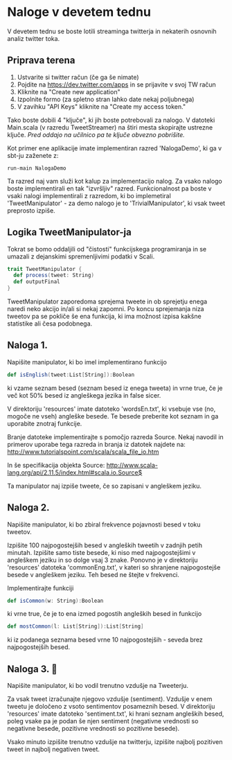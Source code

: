 # Naloge v devetem tednu

V devetem tednu se boste lotili streaminga twitterja in nekaterih osnovnih analiz twitter toka.

## Priprava terena

 1. Ustvarite si twitter račun (če ga še nimate)
 2. Pojdite na https://dev.twitter.com/apps in se prijavite v svoj TW račun
 3. Kliknite na "Create new application"
 4. Izpolnite formo (za spletno stran lahko date nekaj poljubnega)
 5. V zavihku "API Keys"  kliknite na "Create my access token."

Tako boste dobili 4 "ključe", ki jih boste potrebovali za nalogo.
V datoteki Main.scala (v razredu TweetStreamer) na štiri mesta skopirajte ustrezne ključe.
*Pred oddajo na učilnico pa te ključe obvezno pobrišite.*

Kot primer ene aplikacije imate implementiran razred 'NalogaDemo', ki ga v sbt-ju zaženete z:
```
run-main NalogaDemo
```
Ta razred naj vam služi kot kalup za implementacijo nalog. Za vsako nalogo boste implementirali en tak "izvršljiv" razred. Funkcionalnost pa boste v vsaki nalogi implementirali z razredom, ki bo implemetiral 'TweetManipulator' - za demo nalogo je to 'TrivialManipulator', ki vsak tweet preprosto izpiše.

## Logika TweetManipulator-ja

Tokrat se bomo oddaljili od "čistosti" funkcijskega programiranja in se umazali z dejanskimi spremenljivimi podatki v Scali.

```scala
trait TweetManipulator {
  def process(tweet: String)
  def outputFinal
}
```
 TweetManipulator zaporedoma sprejema tweete in ob sprejetju enega naredi neko akcijo in/ali si nekaj zapomni. Po koncu sprejemanja niza tweetov pa se pokliče še ena funkcija, ki ima možnost izpisa kakšne statistike ali česa podobnega.


## Naloga 1.

 Napišite manipulator, ki bo imel implementirano funkcijo
 ```scala
 def isEnglish(tweet:List[String]):Boolean
 ```
 ki vzame seznam besed (seznam besed iz enega tweeta) in vrne true, če je več kot 50% besed iz angleškega jezika in false sicer.

 V direktoriju 'resources' imate datoteko 'wordsEn.txt', ki vsebuje vse (no, mogoče ne vseh) angleške besede. Te besede preberite kot seznam in ga uporabite znotraj funkcije.

Branje datoteke implementirajte s pomočjo razreda Source. Nekaj navodil in primerov uporabe tega razreda in branja iz datotek najdete na:
http://www.tutorialspoint.com/scala/scala_file_io.htm

In še specifikacija objekta Source:
http://www.scala-lang.org/api/2.11.5/index.html#scala.io.Source$

Ta manipulator naj izpiše tweete, če so zapisani v angleškem jeziku.


## Naloga 2.

Napišite manipulator, ki bo zbiral frekvence pojavnosti besed v toku tweetov.

Izpišite 100 najpogostejših besed v angleških tweetih v zadnjih petih minutah.
Izpišite samo tiste besede, ki niso med najpogostejšimi v angleškem jeziku in so dolge vsaj 3 znake. Ponovno je v direktoriju 'resources' datoteka 'commonEng.txt', v kateri so shranjene najpogostejše besede v angleškem jeziku. Teh besed ne štejte v frekvenci.

Implementirajte funkciji
```scala
def isCommon(w: String):Boolean
```
ki vrne true, če je to ena izmed pogostih angleških besed in funkcijo

```scala
def mostCommon(l: List[String]):List[String]
```
ki iz podanega seznama besed vrne 10 najpogostejših - seveda brez najpogostejših besed.

## Naloga 3. :crown:

Napišite manipulator, ki bo vodil trenutno vzdušje na Tweeterju.

Za vsak tweet izračunajte njegovo vzdušje (sentiment). Vzdušje v enem tweetu je določeno z vsoto sentimentov posameznih besed. V direktoriju 'resources' imate datoteko 'sentiment.txt', ki hrani seznam angleških besed, poleg vsake pa je podan še njen sentiment (negativne vrednosti so negativne besede, pozitivne vrednosti so pozitivne besede).

Vsako minuto izpišite trenutno vzdušje na twitterju, izpišite najbolj pozitiven tweet in najbolj negativen tweet.
